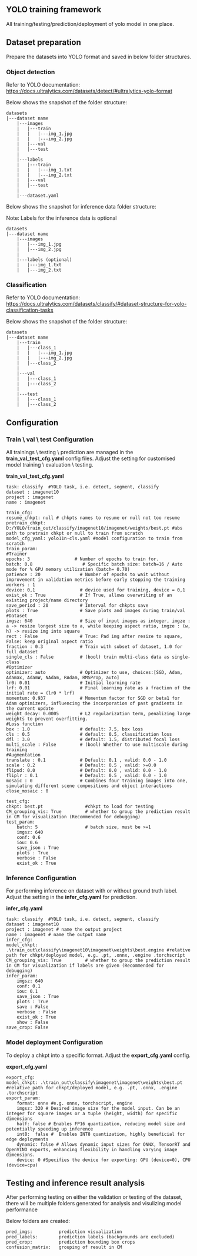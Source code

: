 ## YOLO training framework

All training/testing/prediction/deployment of yolo model in one place.

## Dataset preparation

Prepare the datasets into YOLO format and saved in below folder structures.


### Object detection
Refer to YOLO documentation:
https://docs.ultralytics.com/datasets/detect/#ultralytics-yolo-format

Below shows the snapshot of the folder structure:

    datasets
    |---dataset name
        |---images
        |   |---train
        |   |   |---img_1.jpg
        |   |   |---img_2.jpg
        |   |---val
        |   |---test
        |
        |---labels
        |   |---train
        |   |   |---img_1.txt
        |   |   |---img_2.txt
        |   |---val
        |   |---test
        |
        |---dataset.yaml

Below shows the snapshot for inference data folder structure:

Note: Labels for the inference data is optional

    datasets
    |---dataset name
        |---images
        |   |---img_1.jpg
        |   |---img_2.jpg
        |
        |---labels (optional)
        |   |---img_1.txt
        |   |---img_2.txt



### Classification
Refer to YOLO documentation:
https://docs.ultralytics.com/datasets/classify/#dataset-structure-for-yolo-classification-tasks

Below shows the snapshot of the folder structure:

    datasets
    |---dataset name
        |---train
        |   |---class_1
        |   |   |---img_1.jpg
        |   |   |---img_2.jpg
        |   |---class_2
        |
        |---val
        |   |---class_1
        |   |---class_2
        |
        |---test
        |   |---class_1
        |   |---class_2


## Configuration

### Train \ val \ test Configuration 

All trainings \ testing \ prediction are managed in the **train_val_test_cfg.yaml** config files. Adjust the setting for customised model training \ evaluation \ testing. 

**train_val_test_cfg.yaml**

    task: classify  #YOLO task, i.e. detect, segment, classify
    dataset : imagenet10 
    project : imagenet 
    name : imagenet

    train_cfg:
    resume_chkpt: null # chkpts names to resume or null not too resume  
    pretrain_chkpt: D:/YOLO/train_out/classify/imagenet10/imagenet/weights/best.pt #abs path to pretrain chkpt or null to train from scratch
    model_cfg_yaml: yolo11n-cls.yaml #model configuration to train from scratch
    train_param:
    #Trainer
    epochs: 3                 # Number of epochs to train for.
    batch: 0.8                   # Specific batch size: batch=16 / Auto mode for % GPU memory utilization (batch= 0.70)
    patience : 20               # Number of epochs to wait without improvement in validation metrics before early stopping the training
    workers : 1
    device: 0,1                 # device used for training, device = 0,1
    exist_ok : True             # If True, allows overwriting of an existing project/name directory 
    save_period : 20            # Interval for chkpts save
    plots : True                # Save plots and images during train/val
    #Dataset
    imgsz: 640                  # Size of input images as integer, imgze : a -> resize longest size to a, while keeping aspect ratio, imgze : (w, h) -> resize img into square
    rect : False                # True: Pad img after resize to square, False: keep original aspect ratio
    fraction : 0.3              # Train with subset of dataset, 1.0 for full dataset
    single_cls : False          # (bool) train multi-class data as single-class    
    #Optimizer
    optimizer: auto             # Optimizer to use, choices:[SGD, Adam, Adamax, AdamW, NAdam, RAdam, RMSProp, auto]
    lr0: 0.01                   # Initial learning rate
    lrf: 0.01                   # Final learning rate as a fraction of the initial rate = (lr0 * lrf)
    momentum: 0.937             # Momentum factor for SGD or beta1 for Adam optimizers, influencing the incorporation of past gradients in the current update
    weight_decay: 0.0005        # L2 regularization term, penalizing large weights to prevent overfitting.
    #Loss function
    box : 1.0                   # default: 7.5, box loss
    cls : 0.5                   # default: 0.5, classification loss
    dfl : 3.0                   # default: 1.5, distributed focal loss
    multi_scale : False         # (bool) Whether to use multiscale during training
    #Augmentation
    translate : 0.1             # Default: 0.1 , valid: 0.0 - 1.0
    scale : 0.2                 # Default: 0.5 , valid: >=0.0
    flipud: 0.0                 # Default: 0.0 , valid: 0.0 - 1.0
    fliplr : 0.1                # Default: 0.5 , valid: 0.0 - 1.0
    mosaic : 0                  # Combines four training images into one, simulating different scene compositions and object interactions
    close_mosaic : 0

    test_cfg:
    chkpt: best.pt                #chkpt to load for testing
    CM_grouping_vis: True         # whether to group the prediction result in CM for visualization (Recommended for debugging)
    test_param:
        batch: 5                  # batch size, must be >=1
        imgsz: 640
        conf: 0.6
        iou: 0.6
        save_json : True
        plots : True
        verbose : False
        exist_ok : True

### Inference Configuration 

For performing inference on dataset with or without ground truth label. Adjust the setting in the **infer_cfg.yaml** for prediction. 

**infer_cfg.yaml**

    task: classify  #YOLO task, i.e. detect, segment, classify
    dataset : imagenet10
    project : imagenet # name the output project
    name : imagenet # name the output name
    infer_cfg:
    model_chkpt: .\train_out\classify\imagenet10\imagenet\weights\best.engine #relative path for chkpt/deployed model, e.g. .pt, .onnx, .engine .torchscript
    CM_grouping_vis: True         # whether to group the prediction result in CM for visualization if labels are given (Recommended for debugging)             
    infer_param:
        imgsz: 640
        conf: 0.1
        iou: 0.1
        save_json : True
        plots : True
        save : False
        verbose : False
        exist_ok : True
        show : False
    save_crop: False

### Model deployment Configuration 
To deploy a chkpt into a specific format. 
Adjust the **export_cfg.yaml** config.

**export_cfg.yaml**

    export_cfg:
    model_chkpt: .\train_out\classify\imagenet\imagenet\weights\best.pt      #relative path for chkpt/deployed model, e.g. .pt, .onnx, .engine .torchscript
    export_param:
        format: onnx #e.g. onnx, torchscript, engine
        imgsz: 320 # Desired image size for the model input. Can be an integer for square images or a tuple (height, width) for specific dimensions
        half: false # Enables FP16 quantization, reducing model size and potentially speeding up inference
        int8:  false # 	Enables INT8 quantization, highly beneficial for edge deployments
        dynamic: false # Allows dynamic input sizes for ONNX, TensorRT and OpenVINO exports, enhancing flexibility in handling varying image dimensions.
        device: 0 #Specifies the device for exporting: GPU (device=0), CPU (device=cpu)

## Testing and inference result analysis

After performing testing on either the validation or testing of the dataset, there will be multiple folders generated for analysis and visulizing model performance

Below folders are created:

    pred_imgs:          prediction visualization
    pred_labels:        prediction labels (backgrounds are excluded)
    pred_crop:          prediction bounding box crops
    confusion_matrix:   grouping of result in CM
